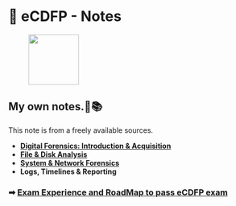 
# 📝 eCDFP - Notes

<div align="left">

<figure><img src="https://security.ine.com/wp-content/uploads/2024/09/Cert-Badges-400x528.png" alt="" width="100"><figure>

</div>

## My own notes.📝📚 <a href="#Course-info" id="Course-info"></a>

This note is from a freely available sources.

* **​**[**Digital Forensics: Introduction & Acquisition**](https://github.com/XxrzxX/eCDFP-Notes/tree/main/Note/Data-Acquisition)  
* [**File & Disk Analysis**](https://github.com/XxrzxX/eCDFP-Notes/tree/main/Note/Disk)  
* [**System & Network Forensics**](https://github.com/XxrzxX/eCDFP-Notes/tree/main/Note/Windows-Forensics)  
* **​Logs, Timelines & Reporting** 

### ➡ [Exam Experience and RoadMap to pass eCDFP exam ](roadmap-and-my-experience.md) 


